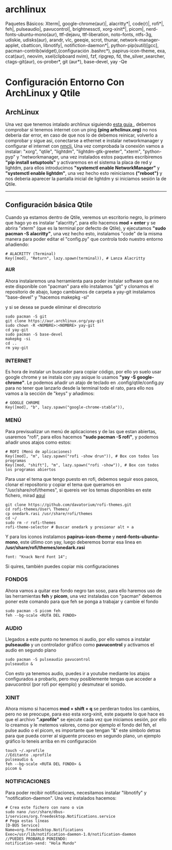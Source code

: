 # archlinux
Paquetes Básicos: Xterm|, google-chrome(aur)|, alacritty*|, code(r)|, rofi*|, feh|, pulseaudio|, pavucontrol|, brightnessctl, xorg-xinit*|, picom|, nerd-fonts-ubuntu-mono(aur), ttf-dejavu, ttf-liberation, noto-fonts, ntfs-3g, udiskie, udisks(aur), arandr, vlc, geeqie, scrot, thunar, network-manager-applet, cbatticon, libnotify|, notifiction-daemon*|, python-pip(sutil)[gcc], pacman-contrib(widget),(configuración .bashrc*), papirus-icon-theme, exa, ccat(aur), neovim, xsel(clipboard nvim), fzf, ripgrep, fd, the_silver_searcher, ctags-git(aur), os-prober*, git (aur*), base-devel, 
yay -Qe




<h1>Configuración Entorno Con ArchLinux y Qtile</h1>
<h2>ArchLinux</h2>
<p>Una vez que tenemos intalado archlinux siguiendo <a href="https://wiki.archlinux.org/title/Installation_guide_(Espa%C3%B1ol)">esta guia </a>, debemos comprobar si tenemos internet con un ping <b>(ping arhclinux.org)</b> no nos deberia dar error, en caso de que nos lo de debemos reinicar, volverlo a comprobar y sigue asi, conectarse a ethernet e instalar networkmanager y configurar el internet con <a href="https://man.archlinux.org/man/nmcli.1">nmcli.</a> Una vez comprobada la conexión vamos a instalar: "xorg", "qtile", "lightdm", "lightdm-gtk-greeter", "xterm", "python-pyp" y "networkmanager, una vez instalados estos paquetes escribiremos <b>"pip install setuptools"</b> y activaremos en el sistema la placa de red y lightdm, para ellos introducimos <b>"systemctl enable NetworkManager"</b> y <b>"systemctl enable lightdm"</b>, una vez hecho esto reiniciamos <b>("reboot")</b> y nos deberia aparecer la pantalla inicial de lightdm y si iniciamos sesión la de Qtile.</p>
<hr>

<h2>Configuración básica Qtile</h2>
<p>Cuando ya estamos dentro de Qtile, veremos un escritorio negro, lo primero que hago yo es instalar "alacritty", para ello hacemos <b>mod + enter</b> y se abrira "xterm" (que es la terminal por defecto de Qtile), y ejecutamos <b>"sudo pacman -S alacritty"</b>, una vez hecho esto, instalamos "code" de la misma manera para poder editar el "config.py" que controla todo nuestro entorno añadiendo: </p>

    # ALACRITTY (Terminal)
    Key([mod], "Return", lazy.spawn(terminal)), # Lanza Alacritty


<h4>AUR</h4>
<p> Ahora instalaremos una herramienta para poder instalar software que no este disponible con "pacman" para ello instalamos "git" y clonamos el repositorio de abajo, luego cambiamos de carpeta a yay-git instalamos "base-devel" y "hacemos makepkg -si"</p> y si se desea se puede eliminar el direcotorio
  
    sudo pacman -S git
    git clone https://aur.archlinux.org/yay-git
    sudo chown -R <NOMBRE>:<NOMBRE> yay-git
    cd yay-git
    sudo pacman -S base-devel
    makepkg -si
    cd ..
    rm yay-git
  
  

<h3>INTERNET</h3>
<p> Es hora de instalar un buscador para copiar código, por ello yo suelo usar google chrome y se instala con yay asique lo usamos <b>"yay -S google-chrome"</b>. 
Le podemos añadir un atajo de teclado en .config/qtile/config.py para no tener que lanzarlo desde la terminal todo el rato, para ello nos vamos a la sección de "keys" y añadimos: </p>

    # GOOGLE CHROME 
    Key([mod], "b", lazy.spawn("google-chrome-stable")),

<h3>MENÚ</h3>
<p>Para previsualizar un menú de aplicaciones y de las que estan abiertas, usaremos "rofi", para ellos hacemos <b>"sudo pacman -S rofi"</b>, y podemos añadir unos atajos como estos: </p>

    # ROFI (Menú de aplicaciones)
    Key([mod], "m", lazy.spawn("rofi -show drun")), # Box con todos los programas
    Key([mod, "shift"], "m", lazy.spawn("rofi -show")), # Box con todos los programas abiertos

<p> Para usar el tema que tengo puesto en rofi, debemos seguir esos pasos, clonar el repositorio y copiar el tema que queramos en "/usr/share/rofi/themes", si quereis ver los temas disponibles en este fichero, mirad <a href="https://github.com/davatorium/rofi-themes">aquí</a></p>
    
    git clone https://github.com/davatorium/rofi-themes.git
    cd rofi-themes/User\ Themes/
    cp onedark.rasi /usr/share/rofi/themes
    cd ~/
    sudo rm -r rofi-themes
    rofi-theme-selector # Buscar onedark y presionar alt + a

<p> Y para los iconos instalamos <b>papirus-icon-theme</b> y <b>nerd-fonts-ubuntu-mono</b>, este útlimo con yay, luego deberemos borrar esa linea en <b>/usr/share/rofi/themes/onedark.rasi</b></p>
    
    font: "Knack Nerd Font 14";

<p> Si quires, también puedes copiar mis configuraciones</p>
    
<h3>FONDOS</h3>
<p> Ahora vamos a quitar ese fondo negro tan soso, para ello haremos uso de las herramientas <b>feh</b> y <b>picom</b>, una vez instaladas con "pacman" debemos poner este comando para que feh se ponga a trabajar y cambie el fondo </p>

    sudo pacman -S picom feh
    feh --bg-scale <RUTA DEL FONDO>

<h3>AUDIO</h3>
<p>Llegados a este punto no tenemos ni audio, por ello vamos a instalar <b>pulseaudio</b> y un controlador gráfico como <b>pavucontrol</b> y activamos el audio en segundo plano </p>
    
    sudo pacman -S pulseaudio pavucontrol
    pulseaudio &
    
<p>Con esto ya tenemos audio, puedes ir a youtube mediante los atajos configurados a probarlo, pero muy posiblemente tengas que acceder a pavucontrol (por rofi por ejemplo) y desmutear el sonido.

<h3>XINIT</h3>
<p>Ahora mismo si hacemos <b>mod + shift + q</b> se perderan todos los cambios, pero no se preocupe, para eso esta xorg-xinit, este paquete lo que hace es que el archivo <b>".xprofile"</b> se ejecute cada vez que iniciamos sesión, por ello lo creamos y le metemos valores, como por ejemplo el fondo del feh, el pulse audio o el picom, es importante que tengan "&" este símbolo detras para que pueda correr al siguente proceso en segundo plano, un ejemplo gráfico lo teneis arriba en mi configuración</p>
    
    touch ~/.xprofile
    //Editanto .xprofile
    pulseaudio &
    feh --bg-scale <RUTA DEL FONDO> &
    picom & 
    
<h3>NOTIFICACIONES</h3>
<p> Para poder recibir notificaciones, necesitamos instalar "libnotify" y "notification-daemon". Una vez instalados hacemos: </p>
    
    # Crea este fichero con nano o vim
    sudo nano /usr/share/dbus-1/services/org.freedesktop.Notifications.service
    # Pega estas líneas
    [D-BUS Service]
    Name=org.freedesktop.Notifications
    Exec=/usr/lib/notification-daemon-1.0/notification-daemon
    //PUEDES PROBARLO PONIENDO:
    notification-send: "Hola Mundo"

    
